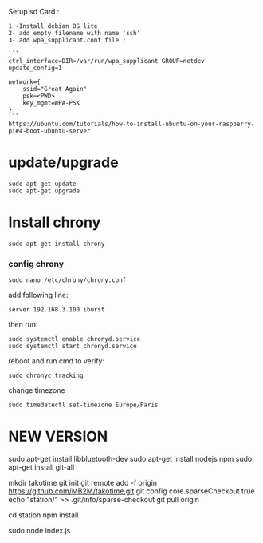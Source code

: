 Setup sd Card :

    1 -Install debian OS lite
    2- add empty filename with name 'ssh'
    3- add wpa_supplicant.conf file :

    ```
    ctrl_interface=DIR=/var/run/wpa_supplicant GROUP=netdev
    update_config=1

    network={
        ssid="Great Again"
        psk=<PWD>
        key_mgmt=WPA-PSK
    }
    ```
    https://ubuntu.com/tutorials/how-to-install-ubuntu-on-your-raspberry-pi#4-boot-ubuntu-server

# update/upgrade

    sudo apt-get update
    sudo apt-get upgrade

<!-- # setup wifi /etc/dhcpcd.conf

    interface wlan0
    static ip_address=192.168.3.10X
    static routers=192.168.3.1
    static domain_name_servers=192.168.3.1

# install python

    [link info](https://linuxize.com/post/how-to-install-python-3-9-on-debian-10/)

    sudo apt install build-essential zlib1g-dev libncurses5-dev libgdbm-dev libnss3-dev libssl-dev libsqlite3-dev libreadline-dev libffi-dev curl libbz2-dev

    wget https://www.python.org/ftp/python/3.9.9/Python-3.9.9.tgz

    tar -xf Python-3.9.9.tgz

    cd Python-3.9.9/
    ./configure --enable-optimizations

    make -j 4 (4 is the number of processor cores)

    sudo make altinstall

# install postgres sql

    sudo apt-get install postgresql

### Config postgres:

change user:

    sudo -i -u postgres
    psql
    create database workout;
    ALTER USER postgres WITH PASSWORD 'postgres';
    \q
    exit -->

# Install chrony

    sudo apt-get install chrony

### config chrony

    sudo nano /etc/chrony/chrony.conf

add following line:

    server 192.168.3.100 iburst

then run:

    sudo systemctl enable chronyd.service
    sudo systemctl start chronyd.service

reboot and run cmd to verify:

    sudo chronyc tracking

change timezone

    sudo timedatectl set-timezone Europe/Paris

<!-- # install pip

    sudo apt-get install pip

# prepare station

### from dev:

    scp -r station pi@192.168.3.1XX:~

### from station:

    pip install psycopg2
    pip install websocket-client
    pip install smbus -->

<!-- # Configure bluetooth:

1st time install:

    sudo apt install bluetooth pi-bluetooth bluez

Reboot and run:

    sudo bluetoothctl
    scan on
    pair XX:XX:XX:XX:XX:XX
    trust XX:XX:XX:XX:XX:XX
    exit -->

# NEW VERSION

sudo apt-get install libbluetooth-dev
sudo apt-get install nodejs npm
sudo apt-get install git-all

mkdir takotime
git init
git remote add -f origin https://github.com/MB2M/takotime.git
git config core.sparseCheckout true
echo "station/" >> .git/info/sparse-checkout
git pull origin <BRANCH>

cd station
npm install

sudo node index.js